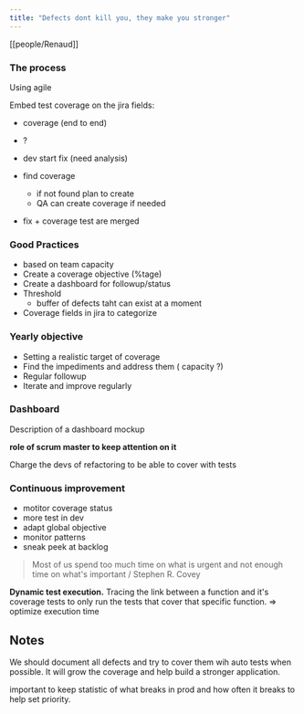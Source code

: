 ```yaml
---
title: "Defects dont kill you, they make you stronger"
---
```

[[people/Renaud]]


### The process

Using agile 

Embed test coverage on the jira
fields:
- coverage (end to end)
- ?

- dev start fix (need analysis)
- find coverage 
	- if not found plan to create
	- QA can create coverage if needed
- fix + coverage test are  merged

### Good Practices

- based on team capacity
- Create a coverage objective (%tage)
- Create a dashboard for followup/status
- Threshold
	- buffer of defects taht can exist at a moment
- Coverage fields in jira to categorize

### Yearly objective

- Setting a realistic target of coverage
- Find the impediments and address them ( capacity ?)
- Regular followup
- Iterate and improve regularly

### Dashboard

Description of a dashboard mockup

**role of scrum master to keep attention on it**

Charge the devs of refactoring to be able to cover with tests

### Continuous improvement
- motitor coverage status
- more test in dev
- adapt global objective
- monitor patterns
- sneak peek at backlog


> Most of us spend too much time on what is urgent and not enough time on what's important
/ Stephen R. Covey

**Dynamic test execution.**
Tracing the link between a function and it's coverage tests to only run the tests that cover that specific function. => optimize execution time

## Notes

We should document all defects and try to cover them wih auto tests when possible. It will grow the coverage and help build a stronger application.

important to keep statistic of what breaks in prod and how often it breaks to help set priority.




